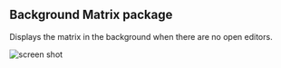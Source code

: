 ## Background Matrix package

Displays the matrix in the background when there are no open editors.

![screen shot](https://raw.github.com/danzimm/background-matrix/master/background-matrix.gif)
